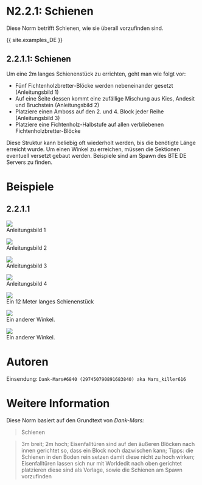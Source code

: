 # N2.2.1: Schienen

Diese Norm betrifft Schienen, wie sie überall vorzufinden sind.

{{ site.examples_DE }}

## 2.2.1.1: Schienen
Um eine 2m langes Schienenstück zu errichten, geht man wie folgt vor:
* Fünf Fichtenholzbretter-Blöcke werden nebeneinander gesetzt (Anleitungsbild 1)
* Auf eine Seite dessen kommt eine zufällige Mischung aus Kies, Andesit und Bruchstein (Anleitungsbild 2)
* Platziere einen Amboss auf den 2. und 4. Block jeder Reihe (Anleitungsbild 3)
* Platziere eine Fichtenholz-Halbstufe auf allen verbliebenen Fichtenholzbretter-Blöcke

Diese Struktur kann beliebig oft wiederholt werden, bis die benötigte Länge erreicht wurde. Um einen Winkel zu erreichen, müssen die Sektionen eventuell versetzt gebaut werden. Beispiele sind am Spawn des BTE DE Servers zu finden.

# Beispiele

## 2.2.1.1

![](https://cdn.discordapp.com/attachments/707321226405871647/707323373507837962/2020-05-06_20.13.53.png)  
Anleitungsbild 1

![](https://cdn.discordapp.com/attachments/707321226405871647/707323374430453800/2020-05-06_20.15.43.png)  
Anleitungsbild 2

![](https://cdn.discordapp.com/attachments/707321226405871647/707323375621767239/2020-05-06_20.16.43.png)  
Anleitungsbild 3

![](https://cdn.discordapp.com/attachments/707321226405871647/707323376515022868/2020-05-06_20.17.42.png)  
Anleitungsbild 4

![](https://cdn.discordapp.com/attachments/707321226405871647/707321276276146256/2020-05-06_20.10.16.png)  
Ein 12 Meter langes Schienenstück

![](https://cdn.discordapp.com/attachments/707321226405871647/707321276792045598/2020-05-06_20.10.34.png)  
Ein anderer Winkel.

![](https://cdn.discordapp.com/attachments/707321226405871647/707321277559603260/2020-05-06_20.10.39.png)  
Ein anderer Winkel.

# Autoren

Einsendung: `Dank-Mars#6840 (297450790891683840) aka Mars_killer616`

# Weitere Information

Diese Norm basiert auf den Grundtext von _Dank-Mars:_

> Schienen

> 3m breit; 2m hoch; Eisenfalltüren sind auf den äußeren Blöcken nach innen gerichtet so, dass ein Block noch dazwischen kann; Tipps: die Schienen in den Boden rein setzen damit diese nicht zu hoch wirken; Eisenfalltüren lassen sich nur mit Worldedit nach oben gerichtet platzieren diese sind als Vorlage, sowie die Schienen am Spawn vorzufinden